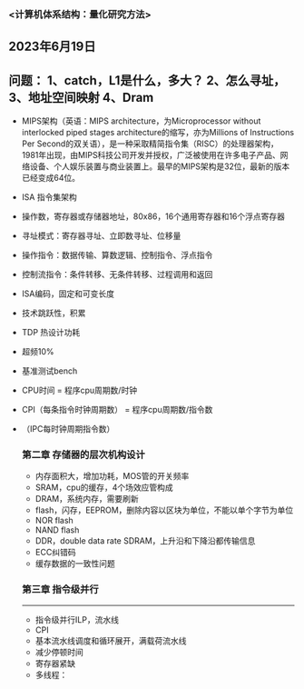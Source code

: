 ### <计算机体系结构：量化研究方法>  
2023年6月19日
---
问题：
1、catch，L1是什么，多大？
2、怎么寻址，
3、地址空间映射
4、Dram
---
- MIPS架构（英语：MIPS architecture，为Microprocessor without interlocked piped stages architecture的缩写，亦为Millions of Instructions Per Second的双关语），是一种采取精简指令集（RISC）的处理器架构，1981年出现，由MIPS科技公司开发并授权，广泛被使用在许多电子产品、网络设备、个人娱乐装置与商业装置上。最早的MIPS架构是32位，最新的版本已经变成64位。

- ISA 指令集架构
- 操作数，寄存器或存储器地址，80x86，16个通用寄存器和16个浮点寄存器
- 寻址模式：寄存器寻址、立即数寻址、位移量  
- 操作指令：数据传输、算数逻辑、控制指令、浮点指令
- 控制流指令：条件转移、无条件转移、过程调用和返回
- ISA编码，固定和可变长度
- 技术跳跃性，积累
- TDP 热设计功耗
- 超频10%
- 基准测试bench
- CPU时间 = 程序cpu周期数/时钟
- CPI（每条指令时钟周期数） = 程序cpu周期数/指令数
- （IPC每时钟周期指令数）

  ### 第二章 存储器的层次机构设计
  - 内存面积大，增加功耗，MOS管的开关频率
  - SRAM，cpu的缓存，4个场效应管构成
  - DRAM，系统内存，需要刷新
  - flash，闪存，EEPROM，删除内容以区块为单位，不能以单个字节为单位
  - NOR flash
  - NAND flash
  - DDR，double data rate SDRAM，上升沿和下降沿都传输信息
  - ECC纠错码
  - 缓存数据的一致性问题
 
  ### 第三章 指令级并行
  ---
  - 指令级并行ILP，流水线
  - CPI
  - 基本流水线调度和循环展开，满载荷流水线
  - 减少停顿时间
  - 寄存器紧缺
  - 多线程：
